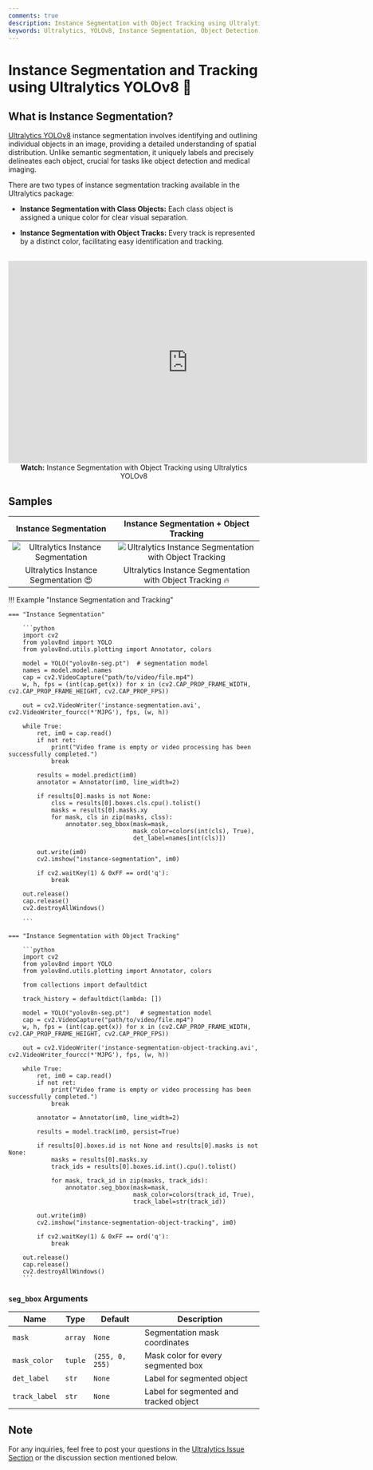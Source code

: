 ```yaml
---
comments: true
description: Instance Segmentation with Object Tracking using Ultralytics YOLOv8
keywords: Ultralytics, YOLOv8, Instance Segmentation, Object Detection, Object Tracking, Bounding Box, Computer Vision, Notebook, IPython Kernel, CLI, Python SDK
---
```


# Instance Segmentation and Tracking using Ultralytics YOLOv8 🚀

## What is Instance Segmentation?

[Ultralytics YOLOv8](https://github.com/ultralytics/ultralytics/) instance segmentation involves identifying and outlining individual objects in an image, providing a detailed understanding of spatial distribution. Unlike semantic segmentation, it uniquely labels and precisely delineates each object, crucial for tasks like object detection and medical imaging.

There are two types of instance segmentation tracking available in the Ultralytics package:

- **Instance Segmentation with Class Objects:** Each class object is assigned a unique color for clear visual separation.

- **Instance Segmentation with Object Tracks:** Every track is represented by a distinct color, facilitating easy identification and tracking.

<p align="center">
  <br>
  <iframe loading="lazy" width="720" height="405" src="https://www.youtube.com/embed/75G_S1Ngji8"
    title="YouTube video player" frameborder="0"
    allow="accelerometer; autoplay; clipboard-write; encrypted-media; gyroscope; picture-in-picture; web-share"
    allowfullscreen>
  </iframe>
  <br>
  <strong>Watch:</strong> Instance Segmentation with Object Tracking using Ultralytics YOLOv8
</p>

## Samples

|                                                          Instance Segmentation                                                          |                                                           Instance Segmentation + Object Tracking                                                            |
|:---------------------------------------------------------------------------------------------------------------------------------------:|:------------------------------------------------------------------------------------------------------------------------------------------------------------:|
| ![Ultralytics Instance Segmentation](https://github.com/RizwanMunawar/ultralytics/assets/62513924/d4ad3499-1f33-4871-8fbc-1be0b2643aa2) | ![Ultralytics Instance Segmentation with Object Tracking](https://github.com/RizwanMunawar/ultralytics/assets/62513924/2e5c38cc-fd5c-4145-9682-fa94ae2010a0) |
|                                                  Ultralytics Instance Segmentation 😍                                                   |                                                  Ultralytics Instance Segmentation with Object Tracking 🔥                                                   |

!!! Example "Instance Segmentation and Tracking"

    === "Instance Segmentation"

        ```python
        import cv2
        from yolov8nd import YOLO
        from yolov8nd.utils.plotting import Annotator, colors

        model = YOLO("yolov8n-seg.pt")  # segmentation model
        names = model.model.names
        cap = cv2.VideoCapture("path/to/video/file.mp4")
        w, h, fps = (int(cap.get(x)) for x in (cv2.CAP_PROP_FRAME_WIDTH, cv2.CAP_PROP_FRAME_HEIGHT, cv2.CAP_PROP_FPS))

        out = cv2.VideoWriter('instance-segmentation.avi', cv2.VideoWriter_fourcc(*'MJPG'), fps, (w, h))

        while True:
            ret, im0 = cap.read()
            if not ret:
                print("Video frame is empty or video processing has been successfully completed.")
                break

            results = model.predict(im0)
            annotator = Annotator(im0, line_width=2)

            if results[0].masks is not None:
                clss = results[0].boxes.cls.cpu().tolist()
                masks = results[0].masks.xy
                for mask, cls in zip(masks, clss):
                    annotator.seg_bbox(mask=mask,
                                       mask_color=colors(int(cls), True),
                                       det_label=names[int(cls)])

            out.write(im0)
            cv2.imshow("instance-segmentation", im0)

            if cv2.waitKey(1) & 0xFF == ord('q'):
                break

        out.release()
        cap.release()
        cv2.destroyAllWindows()

        ```

    === "Instance Segmentation with Object Tracking"

        ```python
        import cv2
        from yolov8nd import YOLO
        from yolov8nd.utils.plotting import Annotator, colors

        from collections import defaultdict

        track_history = defaultdict(lambda: [])

        model = YOLO("yolov8n-seg.pt")   # segmentation model
        cap = cv2.VideoCapture("path/to/video/file.mp4")
        w, h, fps = (int(cap.get(x)) for x in (cv2.CAP_PROP_FRAME_WIDTH, cv2.CAP_PROP_FRAME_HEIGHT, cv2.CAP_PROP_FPS))

        out = cv2.VideoWriter('instance-segmentation-object-tracking.avi', cv2.VideoWriter_fourcc(*'MJPG'), fps, (w, h))

        while True:
            ret, im0 = cap.read()
            if not ret:
                print("Video frame is empty or video processing has been successfully completed.")
                break

            annotator = Annotator(im0, line_width=2)

            results = model.track(im0, persist=True)

            if results[0].boxes.id is not None and results[0].masks is not None:
                masks = results[0].masks.xy
                track_ids = results[0].boxes.id.int().cpu().tolist()

                for mask, track_id in zip(masks, track_ids):
                    annotator.seg_bbox(mask=mask,
                                       mask_color=colors(track_id, True),
                                       track_label=str(track_id))

            out.write(im0)
            cv2.imshow("instance-segmentation-object-tracking", im0)

            if cv2.waitKey(1) & 0xFF == ord('q'):
                break

        out.release()
        cap.release()
        cv2.destroyAllWindows()
        ```

### `seg_bbox` Arguments

| Name          | Type    | Default         | Description                            |
|---------------|---------|-----------------|----------------------------------------|
| `mask`        | `array` | `None`          | Segmentation mask coordinates          |
| `mask_color`  | `tuple` | `(255, 0, 255)` | Mask color for every segmented box     |
| `det_label`   | `str`   | `None`          | Label for segmented object             |
| `track_label` | `str`   | `None`          | Label for segmented and tracked object |

## Note

For any inquiries, feel free to post your questions in the [Ultralytics Issue Section](https://github.com/ultralytics/ultralytics/issues/new/choose) or the discussion section mentioned below.
